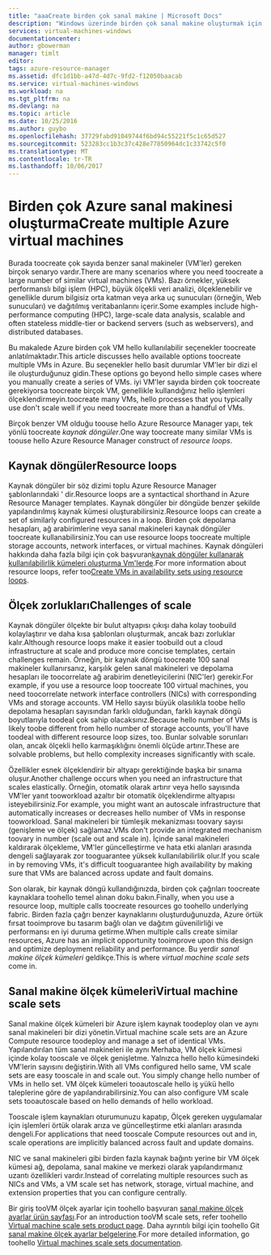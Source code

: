 ```yaml
---
title: "aaaCreate birden çok sanal makine | Microsoft Docs"
description: "Windows üzerinde birden çok sanal makine oluşturmak için Seçenekler"
services: virtual-machines-windows
documentationcenter: 
author: gbowerman
manager: timlt
editor: 
tags: azure-resource-manager
ms.assetid: dfc1d1bb-a47d-4d7c-9fd2-f12050baacab
ms.service: virtual-machines-windows
ms.workload: na
ms.tgt_pltfrm: na
ms.devlang: na
ms.topic: article
ms.date: 10/25/2016
ms.author: guybo
ms.openlocfilehash: 37729fabd91049744f6bd94c55221f5c1c65d527
ms.sourcegitcommit: 523283cc1b3c37c428e77850964dc1c33742c5f0
ms.translationtype: MT
ms.contentlocale: tr-TR
ms.lasthandoff: 10/06/2017
---
```

# <a name="create-multiple-azure-virtual-machines"></a><span data-ttu-id="73949-103">Birden çok Azure sanal makinesi oluşturma</span><span class="sxs-lookup"><span data-stu-id="73949-103">Create multiple Azure virtual machines</span></span>
<span data-ttu-id="73949-104">Burada toocreate çok sayıda benzer sanal makineler (VM'ler) gereken birçok senaryo vardır.</span><span class="sxs-lookup"><span data-stu-id="73949-104">There are many scenarios where you need toocreate a large number of similar virtual machines (VMs).</span></span> <span data-ttu-id="73949-105">Bazı örnekler, yüksek performanslı bilgi işlem (HPC), büyük ölçekli veri analizi, ölçeklenebilir ve genellikle durum bilgisiz orta katman veya arka uç sunucuları (örneğin, Web sunucuları) ve dağıtılmış veritabanlarını içerir.</span><span class="sxs-lookup"><span data-stu-id="73949-105">Some examples include high-performance computing (HPC), large-scale data analysis, scalable and often stateless middle-tier or backend servers (such as webservers), and distributed databases.</span></span>

<span data-ttu-id="73949-106">Bu makalede Azure birden çok VM hello kullanılabilir seçenekler toocreate anlatılmaktadır.</span><span class="sxs-lookup"><span data-stu-id="73949-106">This article discusses hello available options toocreate multiple VMs in Azure.</span></span> <span data-ttu-id="73949-107">Bu seçenekler hello basit durumlar VM'ler bir dizi el ile oluşturduğunuz gidin.</span><span class="sxs-lookup"><span data-stu-id="73949-107">These options go beyond hello simple cases where you manually create a series of VMs.</span></span> <span data-ttu-id="73949-108">iyi VM'ler sayıda birden çok toocreate gerekiyorsa toocreate birçok VM, genellikle kullandığınız hello işlemleri ölçeklendirmeyin.</span><span class="sxs-lookup"><span data-stu-id="73949-108">toocreate many VMs, hello processes that you typically use don't scale well if you need toocreate more than a handful of VMs.</span></span>

<span data-ttu-id="73949-109">Birçok benzer VM olduğu toouse hello Azure Resource Manager yapı, tek yönlü toocreate *kaynak döngüler*.</span><span class="sxs-lookup"><span data-stu-id="73949-109">One way toocreate many similar VMs is toouse hello Azure Resource Manager construct of *resource loops*.</span></span>

## <a name="resource-loops"></a><span data-ttu-id="73949-110">Kaynak döngüler</span><span class="sxs-lookup"><span data-stu-id="73949-110">Resource loops</span></span>
<span data-ttu-id="73949-111">Kaynak döngüler bir söz dizimi toplu Azure Resource Manager şablonlarındaki ' dir.</span><span class="sxs-lookup"><span data-stu-id="73949-111">Resource loops are a syntactical shorthand in Azure Resource Manager templates.</span></span> <span data-ttu-id="73949-112">Kaynak döngüler bir döngüde benzer şekilde yapılandırılmış kaynak kümesi oluşturabilirsiniz.</span><span class="sxs-lookup"><span data-stu-id="73949-112">Resource loops can create a set of similarly configured resources in a loop.</span></span> <span data-ttu-id="73949-113">Birden çok depolama hesapları, ağ arabirimlerine veya sanal makineleri kaynak döngüler toocreate kullanabilirsiniz.</span><span class="sxs-lookup"><span data-stu-id="73949-113">You can use resource loops toocreate multiple storage accounts, network interfaces, or virtual machines.</span></span> <span data-ttu-id="73949-114">Kaynak döngüleri hakkında daha fazla bilgi için çok başvuran[kaynak döngüler kullanarak kullanılabilirlik kümeleri oluşturma Vm'lerde](https://azure.microsoft.com/documentation/templates/201-vm-copy-index-loops/).</span><span class="sxs-lookup"><span data-stu-id="73949-114">For more information about resource loops, refer too[Create VMs in availability sets using resource loops](https://azure.microsoft.com/documentation/templates/201-vm-copy-index-loops/).</span></span>

## <a name="challenges-of-scale"></a><span data-ttu-id="73949-115">Ölçek zorlukları</span><span class="sxs-lookup"><span data-stu-id="73949-115">Challenges of scale</span></span>
<span data-ttu-id="73949-116">Kaynak döngüler ölçekte bir bulut altyapısı çıkışı daha kolay toobuild kolaylaştırır ve daha kısa şablonları oluşturmak, ancak bazı zorluklar kalır.</span><span class="sxs-lookup"><span data-stu-id="73949-116">Although resource loops make it easier toobuild out a cloud infrastructure at scale and produce more concise templates, certain challenges remain.</span></span> <span data-ttu-id="73949-117">Örneğin, bir kaynak döngü toocreate 100 sanal makineler kullanırsanız, karşılık gelen sanal makineleri ve depolama hesapları ile toocorrelate ağ arabirim denetleyicilerini (NIC'ler) gerekir.</span><span class="sxs-lookup"><span data-stu-id="73949-117">For example, if you use a resource loop toocreate 100 virtual machines, you need toocorrelate network interface controllers (NICs) with corresponding VMs and storage accounts.</span></span> <span data-ttu-id="73949-118">VM Hello sayısı büyük olasılıkla toobe hello depolama hesapları sayısından farklı olduğundan, farklı kaynak döngü boyutlarıyla toodeal çok sahip olacaksınız.</span><span class="sxs-lookup"><span data-stu-id="73949-118">Because hello number of VMs is likely toobe different from hello number of storage accounts, you'll have toodeal with different resource loop sizes, too.</span></span> <span data-ttu-id="73949-119">Bunlar solvable sorunları olan, ancak ölçekli hello karmaşıklığını önemli ölçüde artırır.</span><span class="sxs-lookup"><span data-stu-id="73949-119">These are solvable problems, but hello complexity increases significantly with scale.</span></span>

<span data-ttu-id="73949-120">Özellikler esnek ölçeklendirir bir altyapı gerektiğinde başka bir sınama oluşur.</span><span class="sxs-lookup"><span data-stu-id="73949-120">Another challenge occurs when you need an infrastructure that scales elastically.</span></span> <span data-ttu-id="73949-121">Örneğin, otomatik olarak artırır veya hello sayısında VM'ler yanıt tooworkload azaltır bir otomatik ölçeklendirme altyapısı isteyebilirsiniz.</span><span class="sxs-lookup"><span data-stu-id="73949-121">For example, you might want an autoscale infrastructure that automatically increases or decreases hello number of VMs in response tooworkload.</span></span> <span data-ttu-id="73949-122">Sanal makineleri bir tümleşik mekanizması toovary sayısı (genişleme ve ölçek) sağlamaz.</span><span class="sxs-lookup"><span data-stu-id="73949-122">VMs don't provide an integrated mechanism toovary in number (scale out and scale in).</span></span> <span data-ttu-id="73949-123">İçinde sanal makineleri kaldırarak ölçekleme, VM'ler güncelleştirme ve hata etki alanları arasında dengeli sağlayarak zor tooguarantee yüksek kullanılabilirlik olur.</span><span class="sxs-lookup"><span data-stu-id="73949-123">If you scale in by removing VMs, it's difficult tooguarantee high availability by making sure that VMs are balanced across update and fault domains.</span></span>

<span data-ttu-id="73949-124">Son olarak, bir kaynak döngü kullandığınızda, birden çok çağrıları toocreate kaynaklara toohello temel alınan doku bakın.</span><span class="sxs-lookup"><span data-stu-id="73949-124">Finally, when you use a resource loop, multiple calls toocreate resources go toohello underlying fabric.</span></span> <span data-ttu-id="73949-125">Birden fazla çağrı benzer kaynaklarını oluşturduğunuzda, Azure örtük fırsat tooimprove bu tasarım bağlı olan ve dağıtım güvenilirliği ve performansı en iyi duruma getirme.</span><span class="sxs-lookup"><span data-stu-id="73949-125">When multiple calls create similar resources, Azure has an implicit opportunity tooimprove upon this design and optimize deployment reliability and performance.</span></span> <span data-ttu-id="73949-126">Bu yerdir *sanal makine ölçek kümeleri* geldikçe.</span><span class="sxs-lookup"><span data-stu-id="73949-126">This is where *virtual machine scale sets* come in.</span></span>

## <a name="virtual-machine-scale-sets"></a><span data-ttu-id="73949-127">Sanal makine ölçek kümeleri</span><span class="sxs-lookup"><span data-stu-id="73949-127">Virtual machine scale sets</span></span>
<span data-ttu-id="73949-128">Sanal makine ölçek kümeleri bir Azure işlem kaynak toodeploy olan ve aynı sanal makineleri bir dizi yönetin.</span><span class="sxs-lookup"><span data-stu-id="73949-128">Virtual machine scale sets are an Azure Compute resource toodeploy and manage a set of identical VMs.</span></span> <span data-ttu-id="73949-129">Yapılandırılan tüm sanal makineleri ile aynı Merhaba, VM ölçek kümesi içinde kolay tooscale ve ölçek genişletme. Yalnızca hello hello kümesindeki VM'lerin sayısını değiştirin.</span><span class="sxs-lookup"><span data-stu-id="73949-129">With all VMs configured hello same, VM scale sets are easy tooscale in and scale out. You simply change hello number of VMs in hello set.</span></span> <span data-ttu-id="73949-130">VM ölçek kümeleri tooautoscale hello iş yükü hello taleplerine göre de yapılandırabilirsiniz.</span><span class="sxs-lookup"><span data-stu-id="73949-130">You can also configure VM scale sets tooautoscale based on hello demands of hello workload.</span></span>

<span data-ttu-id="73949-131">Tooscale işlem kaynakları oturumunuzu kapatıp, Ölçek gereken uygulamalar için işlemleri örtük olarak arıza ve güncelleştirme etki alanları arasında dengeli.</span><span class="sxs-lookup"><span data-stu-id="73949-131">For applications that need tooscale Compute resources out and in, scale operations are implicitly balanced across fault and update domains.</span></span>

<span data-ttu-id="73949-132">NIC ve sanal makineleri gibi birden fazla kaynak bağıntı yerine bir VM ölçek kümesi ağ, depolama, sanal makine ve merkezi olarak yapılandırmanız uzantı özellikleri vardır.</span><span class="sxs-lookup"><span data-stu-id="73949-132">Instead of correlating multiple resources such as NICs and VMs, a VM scale set has network, storage, virtual machine, and extension properties that you can configure centrally.</span></span>

<span data-ttu-id="73949-133">Bir giriş tooVM ölçek ayarlar için toohello başvuran [sanal makine ölçek ayarlar ürün sayfası](https://azure.microsoft.com/services/virtual-machine-scale-sets/).</span><span class="sxs-lookup"><span data-stu-id="73949-133">For an introduction tooVM scale sets, refer toohello [Virtual machine scale sets product page](https://azure.microsoft.com/services/virtual-machine-scale-sets/).</span></span> <span data-ttu-id="73949-134">Daha ayrıntılı bilgi için toohello Git [sanal makine ölçek ayarlar belgelerine](https://azure.microsoft.com/documentation/services/virtual-machine-scale-sets/).</span><span class="sxs-lookup"><span data-stu-id="73949-134">For more detailed information, go toohello [Virtual machines scale sets documentation](https://azure.microsoft.com/documentation/services/virtual-machine-scale-sets/).</span></span>

